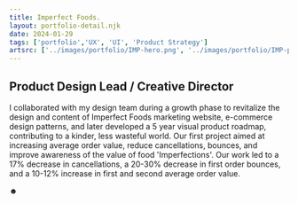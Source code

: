 ```yaml
---
title: Imperfect Foods.
layout: portfolio-detail.njk
date: 2024-01-29
tags: ['portfolio','UX', 'UI', 'Product Strategy']
artsrc: ['../images/portfolio/IMP-hero.png', '../images/portfolio/IMP-preview-imperfect.png', '../images/portfolio/IMP-Mobile.png']
---
```


## Product Design Lead / Creative Director

I collaborated with my design team during a growth phase to revitalize the design and content of Imperfect Foods marketing website, e-commerce design patterns, and later developed a 5 year visual product roadmap, contributing to a kinder, less wasteful world. Our first project aimed at increasing average order value, reduce cancellations, bounces, and improve awareness of the value of food 'Imperfections'. Our work led to a 17% decrease in cancellations, a 20-30% decrease in first order bounces, and a 10-12% increase in first and second average order value.

&#x263B;
